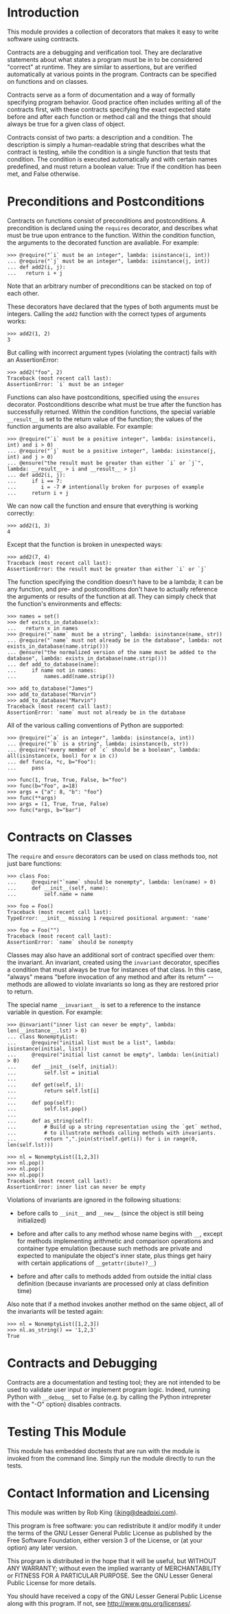 # Introduction
This module provides a collection of decorators that makes it easy to write
software using contracts.

Contracts are a debugging and verification tool.  They are declarative
statements about what states a program must be in to be considered "correct"
at runtime.  They are similar to assertions, but are verified automatically
at various points in the program.  Contracts can be specified on functions
and on classes.

Contracts serve as a form of documentation and a way of formally specifying
program behavior.  Good practice often includes writing all of the contracts
first, with these contracts specifying the exact expected state before and
after each function or method call and the things that should always be
true for a given class of object.

Contracts consist of two parts: a description and a condition.  The
description is simply a human-readable string that describes what the
contract is testing, while the condition is a single function that tests
that condition.  The condition is executed automatically and with certain
names predefined, and must return a boolean value: True if the condition
has been met, and False otherwise.

# Preconditions and Postconditions
Contracts on functions consist of preconditions and postconditions.
A precondition is declared using the `requires` decorator, and describes what
must be true upon entrance to the function.  Within the condition function,
the arguments to the decorated function are available.  For example:

    >>> @require("`i` must be an integer", lambda: isinstance(i, int))
    ... @require("`j` must be an integer", lambda: isinstance(j, int))
    ... def add2(i, j):
    ...   return i + j

Note that an arbitrary number of preconditions can be stacked on top of
each other.

These decorators have declared that the types of both arguments must be
integers.  Calling the `add2` function with the correct types of arguments
works:

    >>> add2(1, 2)
    3

But calling with incorrect argument types (violating the contract) fails
with an AssertionError:

    >>> add2("foo", 2)
    Traceback (most recent call last):
    AssertionError: `i` must be an integer

Functions can also have postconditions, specified using the `ensures`
decorator.  Postconditions describe what must be true after the function has
successfully returned.  Within the condition functions, the special variable
`__result__` is set to the return value of the function; the values of the
function arguments are also available.  For example:

    >>> @require("`i` must be a positive integer", lambda: isinstance(i, int) and i > 0)
    ... @require("`j` must be a positive integer", lambda: isinstance(j, int) and j > 0)
    ... @ensure("the result must be greater than either `i` or `j`", lambda: __result__ > i and __result__ > j)
    ... def add2(i, j):
    ...     if i == 7:
    ...        i = -7 # intentionally broken for purposes of example
    ...     return i + j

We can now call the function and ensure that everything is working correctly:

    >>> add2(1, 3)
    4

Except that the function is broken in unexpected ways:

    >>> add2(7, 4)
    Traceback (most recent call last):
    AssertionError: the result must be greater than either `i` or `j`

The function specifying the condition doesn't have to be a lambda; it can be
any function, and pre- and postconditions don't have to actually reference
the arguments or results of the function at all.  They can simply check
that the function's environments and effects:

    >>> names = set()
    >>> def exists_in_database(x):
    ...   return x in names
    >>> @require("`name` must be a string", lambda: isinstance(name, str))
    ... @require("`name` must not already be in the database", lambda: not exists_in_database(name.strip()))
    ... @ensure("the normalized version of the name must be added to the database", lambda: exists_in_database(name.strip()))
    ... def add_to_database(name):
    ...     if name not in names:
    ...         names.add(name.strip())

    >>> add_to_database("James")
    >>> add_to_database("Marvin")
    >>> add_to_database("Marvin")
    Traceback (most recent call last):
    AssertionError: `name` must not already be in the database

All of the various calling conventions of Python are supported:

    >>> @require("`a` is an integer", lambda: isinstance(a, int))
    ... @require("`b` is a string", lambda: isinstance(b, str))
    ... @require("every member of `c` should be a boolean", lambda: all(isinstance(x, bool) for x in c))
    ... def func(a, *c, b="Foo"):
    ...     pass

    >>> func(1, True, True, False, b="foo")
    >>> func(b="Foo", a=18)
    >>> args = {"a": 8, "b": "foo"}
    >>> func(**args)
    >>> args = (1, True, True, False)
    >>> func(*args, b="bar")

# Contracts on Classes
The `require` and `ensure` decorators can be used on class methods too,
not just bare functions:

    >>> class Foo:
    ...     @require("`name` should be nonempty", lambda: len(name) > 0)
    ...     def __init__(self, name):
    ...         self.name = name

    >>> foo = Foo()
    Traceback (most recent call last):
    TypeError: __init__ missing 1 required positional argument: 'name'

    >>> foo = Foo("")
    Traceback (most recent call last):
    AssertionError: `name` should be nonempty

Classes may also have an additional sort of contract specified over them:
the invariant.  An invariant, created using the `invariant` decorator,
specifies a condition that must always be true for instances of that class.
In this case, "always" means "before invocation of any method and after
its return" -- methods are allowed to violate invariants so long as they
are restored prior to return.

The special name `__invariant__` is set to a reference to the instance
variable in question.  For example:

    >>> @invariant("inner list can never be empty", lambda: len(__instance__.lst) > 0)
    ... class NonemptyList:
    ...     @require("initial list must be a list", lambda: isinstance(initial, list))
    ...     @require("initial list cannot be empty", lambda: len(initial) > 0)
    ...     def __init__(self, initial):
    ...         self.lst = initial
    ...
    ...     def get(self, i):
    ...         return self.lst[i]
    ...
    ...     def pop(self):
    ...         self.lst.pop()
    ...
    ...     def as_string(self):
    ...         # Build up a string representation using the `get` method,
    ...         # to illustrate methods calling methods with invariants.
    ...         return ",".join(str(self.get(i)) for i in range(0, len(self.lst)))

    >>> nl = NonemptyList([1,2,3])
    >>> nl.pop()
    >>> nl.pop()
    >>> nl.pop()
    Traceback (most recent call last):
    AssertionError: inner list can never be empty

Violations of invariants are ignored in the following situations:

- before calls to `__init__` and `__new__` (since the object is still
  being initialized)

- before and after calls to any method whose name begins with `__`,
  except for methods implementing arithmetic and comparison operations
  and container type emulation (because such methods are private and
  expected to manipulate the object's inner state, plus things get hairy
  with certain applications of `__getattr(ibute)?__`)

- before and after calls to methods added from outside the initial
  class definition (because invariants are processed only at class
  definition time)

Also note that if a method invokes another method on the same object,
all of the invariants will be tested again:

    >>> nl = NonemptyList([1,2,3])
    >>> nl.as_string() == '1,2,3'
    True

# Contracts and Debugging
Contracts are a documentation and testing tool; they are not intended
to be used to validate user input or implement program logic.  Indeed,
running Python with `__debug__` set to False (e.g. by calling the Python
intrepreter with the "-O" option) disables contracts.

# Testing This Module
This module has embedded doctests that are run with the module is invoked
from the command line.  Simply run the module directly to run the tests.

# Contact Information and Licensing
This module was written by Rob King (jking@deadpixi.com).

This program is free software: you can redistribute it and/or modify
it under the terms of the GNU Lesser General Public License as published by
the Free Software Foundation, either version 3 of the License, or
(at your option) any later version.

This program is distributed in the hope that it will be useful,
but WITHOUT ANY WARRANTY; without even the implied warranty of
MERCHANTABILITY or FITNESS FOR A PARTICULAR PURPOSE.  See the
GNU Lesser General Public License for more details.

You should have received a copy of the GNU Lesser General Public License
along with this program.  If not, see <http://www.gnu.org/licenses/>.

